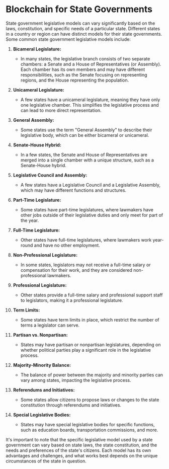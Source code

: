 # Blockchain for State Governments

State government legislative models can vary significantly based on the laws, constitution, and specific needs of a particular state. Different states in a country or region can have distinct models for their state governments. Some common state government legislative models include:

1. **Bicameral Legislature:**

   - In many states, the legislative branch consists of two separate chambers: a Senate and a House of Representatives (or Assembly). Each chamber has its own members and may have different responsibilities, such as the Senate focusing on representing regions, and the House representing the population.
2. **Unicameral Legislature:**

   - A few states have a unicameral legislature, meaning they have only one legislative chamber. This simplifies the legislative process and can lead to more direct representation.
3. **General Assembly:**

   - Some states use the term "General Assembly" to describe their legislative body, which can be either bicameral or unicameral.
4. **Senate-House Hybrid:**

   - In a few states, the Senate and House of Representatives are merged into a single chamber with a unique structure, such as a Senate-House hybrid.
5. **Legislative Council and Assembly:**

   - A few states have a Legislative Council and a Legislative Assembly, which may have different functions and structures.
6. **Part-Time Legislature:**

   - Some states have part-time legislatures, where lawmakers have other jobs outside of their legislative duties and only meet for part of the year.
7. **Full-Time Legislature:**

   - Other states have full-time legislatures, where lawmakers work year-round and have no other employment.
8. **Non-Professional Legislature:**

   - In some states, legislators may not receive a full-time salary or compensation for their work, and they are considered non-professional lawmakers.
9. **Professional Legislature:**

   - Other states provide a full-time salary and professional support staff to legislators, making it a professional legislature.
10. **Term Limits:**

    - Some states have term limits in place, which restrict the number of terms a legislator can serve.
11. **Partisan vs. Nonpartisan:**

    - States may have partisan or nonpartisan legislatures, depending on whether political parties play a significant role in the legislative process.
12. **Majority-Minority Balance:**

    - The balance of power between the majority and minority parties can vary among states, impacting the legislative process.
13. **Referendums and Initiatives:**

    - Some states allow citizens to propose laws or changes to the state constitution through referendums and initiatives.
14. **Special Legislative Bodies:**

    - States may have special legislative bodies for specific functions, such as education boards, transportation commissions, and more.

It's important to note that the specific legislative model used by a state government can vary based on state laws, the state constitution, and the needs and preferences of the state's citizens. Each model has its own advantages and challenges, and what works best depends on the unique circumstances of the state in question.
